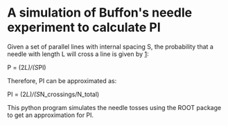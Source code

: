 # A simulation of Buffon's needle experiment to calculate PI

Given a set of parallel lines with internal spacing S, the probability that a needle with length L will cross a line is given by [1]:

P = (2*L)/(S*PI)

Therefore, PI can be approximated as:

PI = (2*L)/(S*N_crossings/N_total)

This python program simulates the needle tosses using the ROOT package to get an approximation for PI.

[1]: https://en.wikipedia.org/wiki/Buffon%27s_needle
